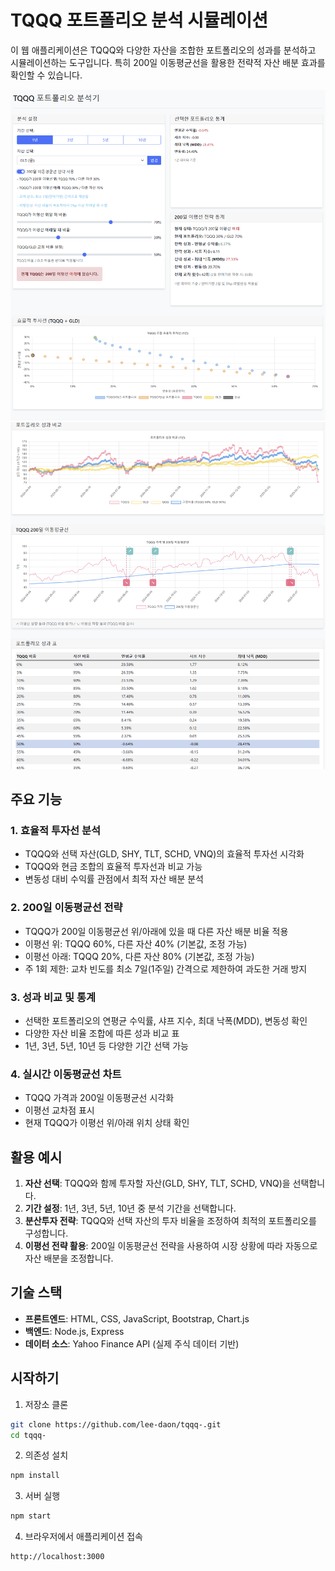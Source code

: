 # TQQQ 포트폴리오 분석 시뮬레이션

이 웹 애플리케이션은 TQQQ와 다양한 자산을 조합한 포트폴리오의 성과를 분석하고 시뮬레이션하는 도구입니다. 특히 200일 이동평균선을 활용한 전략적 자산 배분 효과를 확인할 수 있습니다.

![포트폴리오 성과 비교](./images/preview1_v0.1.0.png)
![포트폴리오 분석](./images/preview2_v0.1.0.png)

## 주요 기능

### 1. 효율적 투자선 분석
- TQQQ와 선택 자산(GLD, SHY, TLT, SCHD, VNQ)의 효율적 투자선 시각화
- TQQQ와 현금 조합의 효율적 투자선과 비교 가능
- 변동성 대비 수익률 관점에서 최적 자산 배분 분석

### 2. 200일 이동평균선 전략
- TQQQ가 200일 이동평균선 위/아래에 있을 때 다른 자산 배분 비율 적용
- 이평선 위: TQQQ 60%, 다른 자산 40% (기본값, 조정 가능)
- 이평선 아래: TQQQ 20%, 다른 자산 80% (기본값, 조정 가능)
- 주 1회 제한: 교차 빈도를 최소 7일(1주일) 간격으로 제한하여 과도한 거래 방지

### 3. 성과 비교 및 통계
- 선택한 포트폴리오의 연평균 수익률, 샤프 지수, 최대 낙폭(MDD), 변동성 확인
- 다양한 자산 비율 조합에 따른 성과 비교 표
- 1년, 3년, 5년, 10년 등 다양한 기간 선택 가능

### 4. 실시간 이동평균선 차트
- TQQQ 가격과 200일 이동평균선 시각화
- 이평선 교차점 표시
- 현재 TQQQ가 이평선 위/아래 위치 상태 확인

## 활용 예시

1. **자산 선택**: TQQQ와 함께 투자할 자산(GLD, SHY, TLT, SCHD, VNQ)을 선택합니다.
2. **기간 설정**: 1년, 3년, 5년, 10년 중 분석 기간을 선택합니다.
3. **분산투자 전략**: TQQQ와 선택 자산의 투자 비율을 조정하여 최적의 포트폴리오를 구성합니다.
4. **이평선 전략 활용**: 200일 이동평균선 전략을 사용하여 시장 상황에 따라 자동으로 자산 배분을 조정합니다.

## 기술 스택

- **프론트엔드**: HTML, CSS, JavaScript, Bootstrap, Chart.js
- **백엔드**: Node.js, Express
- **데이터 소스**: Yahoo Finance API (실제 주식 데이터 기반)

## 시작하기

1. 저장소 클론
```bash
git clone https://github.com/lee-daon/tqqq-.git
cd tqqq-
```

2. 의존성 설치
```bash
npm install
```

3. 서버 실행
```bash
npm start
```

4. 브라우저에서 애플리케이션 접속
```
http://localhost:3000
```

